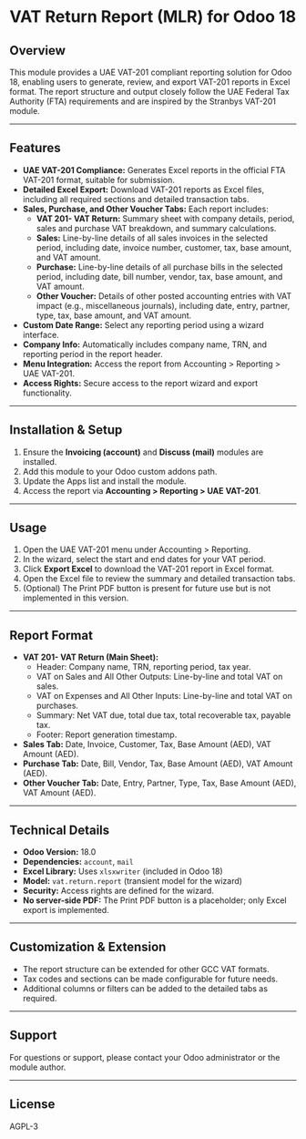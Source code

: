 # VAT Return Report (MLR) for Odoo 18

## Overview
This module provides a UAE VAT-201 compliant reporting solution for Odoo 18, enabling users to generate, review, and export VAT-201 reports in Excel format. The report structure and output closely follow the UAE Federal Tax Authority (FTA) requirements and are inspired by the Stranbys VAT-201 module.

---

## Features

- **UAE VAT-201 Compliance:** Generates Excel reports in the official FTA VAT-201 format, suitable for submission.
- **Detailed Excel Export:** Download VAT-201 reports as Excel files, including all required sections and detailed transaction tabs.
- **Sales, Purchase, and Other Voucher Tabs:** Each report includes:
  - **VAT 201- VAT Return:** Summary sheet with company details, period, sales and purchase VAT breakdown, and summary calculations.
  - **Sales:** Line-by-line details of all sales invoices in the selected period, including date, invoice number, customer, tax, base amount, and VAT amount.
  - **Purchase:** Line-by-line details of all purchase bills in the selected period, including date, bill number, vendor, tax, base amount, and VAT amount.
  - **Other Voucher:** Details of other posted accounting entries with VAT impact (e.g., miscellaneous journals), including date, entry, partner, type, tax, base amount, and VAT amount.
- **Custom Date Range:** Select any reporting period using a wizard interface.
- **Company Info:** Automatically includes company name, TRN, and reporting period in the report header.
- **Menu Integration:** Access the report from Accounting > Reporting > UAE VAT-201.
- **Access Rights:** Secure access to the report wizard and export functionality.

---

## Installation & Setup

1. Ensure the **Invoicing (account)** and **Discuss (mail)** modules are installed.
2. Add this module to your Odoo custom addons path.
3. Update the Apps list and install the module.
4. Access the report via **Accounting > Reporting > UAE VAT-201**.

---

## Usage

1. Open the UAE VAT-201 menu under Accounting > Reporting.
2. In the wizard, select the start and end dates for your VAT period.
3. Click **Export Excel** to download the VAT-201 report in Excel format.
4. Open the Excel file to review the summary and detailed transaction tabs.
5. (Optional) The Print PDF button is present for future use but is not implemented in this version.

---

## Report Format

- **VAT 201- VAT Return (Main Sheet):**
  - Header: Company name, TRN, reporting period, tax year.
  - VAT on Sales and All Other Outputs: Line-by-line and total VAT on sales.
  - VAT on Expenses and All Other Inputs: Line-by-line and total VAT on purchases.
  - Summary: Net VAT due, total due tax, total recoverable tax, payable tax.
  - Footer: Report generation timestamp.
- **Sales Tab:** Date, Invoice, Customer, Tax, Base Amount (AED), VAT Amount (AED).
- **Purchase Tab:** Date, Bill, Vendor, Tax, Base Amount (AED), VAT Amount (AED).
- **Other Voucher Tab:** Date, Entry, Partner, Type, Tax, Base Amount (AED), VAT Amount (AED).

---

## Technical Details

- **Odoo Version:** 18.0
- **Dependencies:** `account`, `mail`
- **Excel Library:** Uses `xlsxwriter` (included in Odoo 18)
- **Model:** `vat.return.report` (transient model for the wizard)
- **Security:** Access rights are defined for the wizard.
- **No server-side PDF:** The Print PDF button is a placeholder; only Excel export is implemented.

---

## Customization & Extension

- The report structure can be extended for other GCC VAT formats.
- Tax codes and sections can be made configurable for future needs.
- Additional columns or filters can be added to the detailed tabs as required.

---

## Support

For questions or support, please contact your Odoo administrator or the module author.

---

## License

AGPL-3
